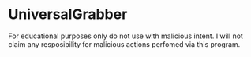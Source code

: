 # UniversalGrabber

For educational purposes only do not use with malicious intent.
I will not claim any resposibility for malicious actions perfomed via this program.
